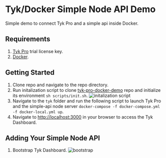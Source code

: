 # Tyk/Docker Simple Node API Demo
Simple demo to connect Tyk Pro and a simple api inside Docker.

## Requirements
1. [Tyk Pro](https://pages.tyk.io/en/sign-up-for-tyk-on-prem-licence) trial license key.
2. [Docker](https://docs.docker.com/get-docker/).

## Getting Started
1. Clone repo and navigate to the repo directory.
2. Run initalization script to clone [tyk-pro-docker-demo](https://github.com/TykTechnologies/tyk-pro-docker-demo) repo and initialize its environment `sh scripts/init.sh`.
![initalization script](https://github.com/zalbiraw/tyk-docker-simple-node-api/blob/main/resources/init-script.gif "Initializing script")
3. Navigate to the `tyk` folder and run the following script to launch Tyk Pro and the simple-api node server `docker-compose -f docker-compose.yml -f docker-local.yml up`.
4. Navigate to [http://localhost:3000](http://localhost:3000) in your browser to access the Tyk Dashboard.

## Adding Your Simple Node API
1. Bootstrap Tyk Dashboard.
![bootstrap](https://github.com/zalbiraw/tyk-docker-simple-node-api/blob/main/resources/bootstrap.gif "Bootstrap Tyk Dashboard")
